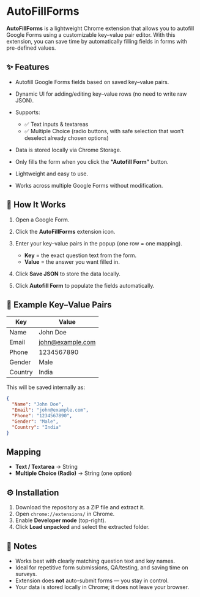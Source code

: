 # AutoFillForms

**AutoFillForms** is a lightweight Chrome extension that allows you to autofill Google Forms using a customizable key–value pair editor. With this extension, you can save time by automatically filling fields in forms with pre-defined values.

## ✨ Features

* Autofill Google Forms fields based on saved key–value pairs.
* Dynamic UI for adding/editing key–value rows (no need to write raw JSON).
* Supports:

  * ✅ Text inputs & textareas
  * ✅ Multiple Choice (radio buttons, with safe selection that won’t deselect already chosen options)

  <!-- - ✅ Checkboxes (multi-select)   -->

  <!-- - ✅ Dropdowns (select menus)   -->
* Data is stored locally via Chrome Storage.
* Only fills the form when you click the **“Autofill Form”** button.
* Lightweight and easy to use.
* Works across multiple Google Forms without modification.

## 🚀 How It Works

1. Open a Google Form.
2. Click the **AutoFillForms** extension icon.
3. Enter your key–value pairs in the popup (one row = one mapping).

   * **Key** = the exact question text from the form.
   * **Value** = the answer you want filled in.
4. Click **Save JSON** to store the data locally.
5. Click **Autofill Form** to populate the fields automatically.

## 📄 Example Key–Value Pairs

| Key     | Value                                       |
| ------- | ------------------------------------------- |
| Name    | John Doe                                    |
| Email   | [john@example.com](mailto:john@example.com) |
| Phone   | 1234567890                                  |
| Gender  | Male                                        |
| Country | India                                       |

This will be saved internally as:

```json
{
  "Name": "John Doe",
  "Email": "john@example.com",
  "Phone": "1234567890",
  "Gender": "Male",
  "Country": "India"
}
```

## Mapping

* **Text / Textarea** → String
* **Multiple Choice (Radio)** → String (one option)

<!-- - **Checkboxes** → Array of strings (multiple options) -->  

<!-- - **Dropdown** → String (one option) -->  

## ⚙️ Installation

1. Download the repository as a ZIP file and extract it.
2. Open `chrome://extensions/` in Chrome.
3. Enable **Developer mode** (top-right).
4. Click **Load unpacked** and select the extracted folder.

## 📝 Notes

* Works best with clearly matching question text and key names.
* Ideal for repetitive form submissions, QA/testing, and saving time on surveys.
* Extension does **not** auto-submit forms — you stay in control.
* Your data is stored locally in Chrome; it does not leave your browser.
